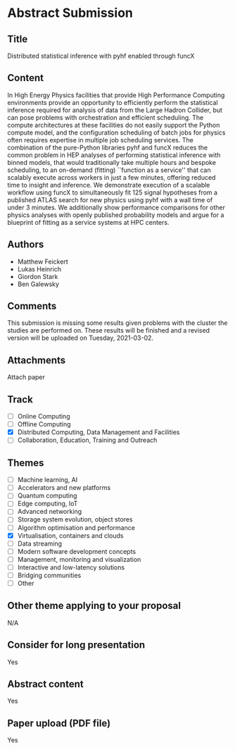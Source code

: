 # Abstract Submission

## Title

Distributed statistical inference with pyhf enabled through funcX

## Content

In High Energy Physics facilities that provide High Performance Computing environments provide an opportunity to efficiently perform the statistical inference required for analysis of data from the Large Hadron Collider, but can pose problems with orchestration and efficient scheduling. The compute architectures at these facilities do not easily support the Python compute model, and the configuration scheduling of batch jobs for physics often requires expertise in multiple job scheduling services. The combination of the pure-Python libraries pyhf and funcX reduces the common problem in HEP analyses of performing statistical inference with binned models, that would traditionally take multiple hours and bespoke scheduling, to an on-demand (fitting) ``function as a service'' that can scalably execute across workers in just a few minutes, offering reduced time to insight and inference. We demonstrate execution of a scalable workflow using funcX to simultaneously fit 125 signal hypotheses from a published ATLAS search for new physics using pyhf with a wall time of under 3 minutes. We additionally show performance comparisons for other physics analyses with openly published probability models and argue for a blueprint of fitting as a service systems at HPC centers.

## Authors

- Matthew Feickert
- Lukas Heinrich
- Giordon Stark
- Ben Galewsky

## Comments

This submission is missing some results given problems with the cluster the studies are performed on.
These results will be finished and a revised version will be uploaded on Tuesday, 2021-03-02.

## Attachments

Attach paper

## Track

- [ ] Online Computing
- [ ] Offline Computing
- [x] Distributed Computing, Data Management and Facilities
- [ ] Collaboration, Education, Training and Outreach

## Themes

 - [ ] Machine learning, AI
 - [ ] Accelerators and new platforms
 - [ ] Quantum computing
 - [ ] Edge computing, IoT
 - [ ] Advanced networking
 - [ ] Storage system evolution, object stores
 - [ ] Algorithm optimisation and performance
 - [x] Virtualisation, containers and clouds
 - [ ] Data streaming
 - [ ] Modern software development concepts
 - [ ] Management, monitoring and visualization
 - [ ] Interactive and low-latency solutions
 - [ ] Bridging communities
 - [ ] Other

## Other theme applying to your proposal

N/A

## Consider for long presentation

Yes

## Abstract content

Yes

## Paper upload (PDF file)

Yes
